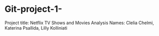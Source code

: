 # Git-project-1-
Project title: Netflix TV Shows and Movies Analysis
Names: Clelia Chelmi, Katerina Psallida, Lilly Kolliniati